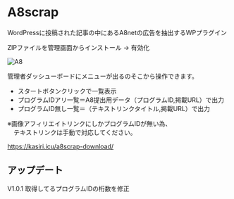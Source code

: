 # A8scrap
WordPressに投稿された記事の中にあるA8netの広告を抽出するWPプラグイン

ZIPファイルを管理画面からインストール → 有効化

![A8](https://kasiri.icu/wp-content/uploads/2023/12/d4a843f5204aa13b87de9e6a05fe5728-1024x442.png)

管理者ダッシューボードにメニューが出るのそこから操作できます。

- スタートボタンクリックで一覧表示
- プログラムIDアリ一覧＝A8提出用データ（プログラムID,掲載URL）で出力
- プログラムID無し一覧＝（テキストリンクタイトル,掲載URL）で出力

※画像アフィリエイトリンクにしかプログラムIDが無い為、  
　テキストリンクは手動で対応してください。  

https://kasiri.icu/a8scrap-download/

## アップデート
V1.0.1 取得してるプログラムIDの桁数を修正  

